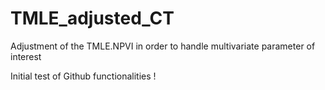 # TMLE_adjusted_CT
Adjustment of the TMLE.NPVI in order to handle multivariate parameter of interest

Initial test of Github functionalities !

